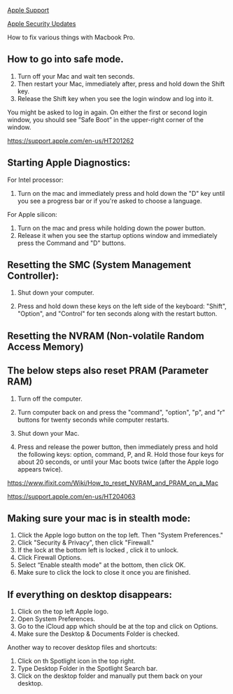 [Apple Support](https://support.apple.com)

[Apple Security Updates](https://support.apple.com/en-us/HT201222)


How to fix various things with Macbook Pro.

## How to go into safe mode.

1. Turn off your Mac and wait ten seconds.
2. Then restart your Mac, immediately after, press and hold down the Shift key.
3. Release the Shift key when you see the login window and log into it. 

You might be asked to log in again. On either the first or second login window, you should see ”Safe Boot” in the upper-right corner of the window.

https://support.apple.com/en-us/HT201262

## Starting Apple Diagnostics:

For Intel processor:

1. Turn on the mac and immediately press and hold down the "D" key until you see a progress bar or if you're asked to choose a language.

For Apple silicon:

1. Turn on the mac and press while holding down the power button. 
2. Release it when you see the startup options window and immediately press the Command and "D" buttons.


## Resetting the SMC (System Management Controller):

1. Shut down your computer.

2. Press and hold down these keys on the left side of the keyboard: "Shift", "Option", and "Control" for ten seconds along with the restart button. 


## Resetting the NVRAM (Non-volatile Random Access Memory)
## The below steps also reset PRAM (Parameter RAM)

1. Turn off the computer.
2. Turn computer back on and press the "command", "option", "p", and "r" buttons for twenty seconds while computer restarts.

1. Shut down your Mac.

2. Press and release the power button, then immediately press and hold the following keys: option, command, P, and R.
Hold those four keys for about 20 seconds, or until your Mac boots twice (after the Apple logo appears twice).

https://www.ifixit.com/Wiki/How_to_reset_NVRAM_and_PRAM_on_a_Mac

https://support.apple.com/en-us/HT204063

## Making sure your mac is in stealth mode:

1. Click the Apple logo button on the top left. Then "System Preferences." 
2. Click "Security & Privacy", then click "Firewall."
3. If the lock at the bottom left is locked , click it to unlock.
4. Click Firewall Options.
5. Select “Enable stealth mode" at the bottom, then click OK.
6. Make sure to click the lock to close it once you are finished.

## If everything on desktop disappears:

1. Click on the top left Apple logo.
2. Open System Preferences.
3. Go to the iCloud app which should be at the top and click on Options.
4. Make sure the Desktop & Documents Folder is checked.

Another way to recover desktop files and shortcuts:

1. Click on th Spotlight icon in the top right.
2. Type Desktop Folder in the Spotlight Search bar.
3. Click on the desktop folder and manually put them back on your desktop.
